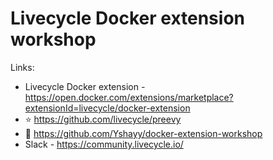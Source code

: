 # Livecycle Docker extension workshop

Links:
- Livecycle Docker extension - https://open.docker.com/extensions/marketplace?extensionId=livecycle/docker-extension
- ⭐ https://github.com/livecycle/preevy
- 📄 https://github.com/Yshayy/docker-extension-workshop  
- Slack - https://community.livecycle.io/
